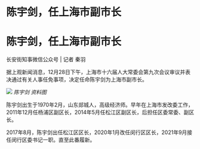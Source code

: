 # 陈宇剑，任上海市副市长

# 陈宇剑，任上海市副市长

长安街知事微信公众号 | 记者 秦羽

据上观新闻消息，12月28日下午，上海市十六届人大常委会第九次会议审议并表决通过有关人事任免事项，决定任命陈宇剑为上海市副市长。

![](https://inews.gtimg.com/om_bt/O9EHtfV_imGdkykDrHXtCOvGTNs9WY93s5B40EwUuFfIQAA/1000)
_陈宇剑 资料图_

陈宇剑出生于1970年2月，山东郯城人，高级经济师。早年在上海市发改委工作，2011年12月任杨浦区副区长，2014年5月任松江区副区长，后担任区委常委、副区长。

2017年8月，陈宇剑出任松江区区长，2020年1月改任闵行区区长，2021年9月接任闵行区委书记一职。直至此番履新。

